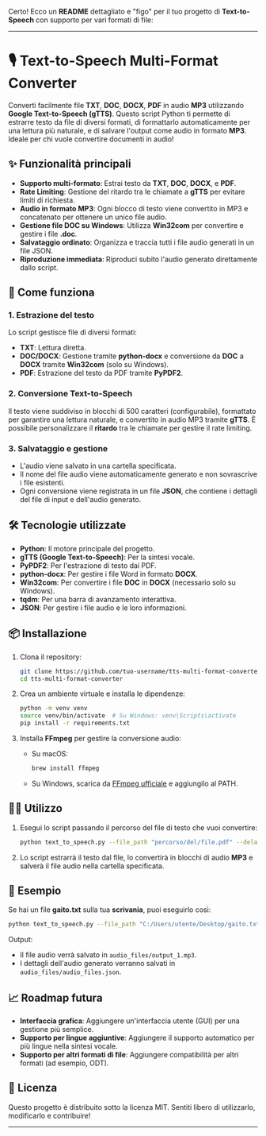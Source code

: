 Certo! Ecco un **README** dettagliato e "figo" per il tuo progetto di **Text-to-Speech** con supporto per vari formati di file:

---

# 🎙️ Text-to-Speech Multi-Format Converter

Converti facilmente file **TXT**, **DOC**, **DOCX**, **PDF** in audio **MP3** utilizzando **Google Text-to-Speech (gTTS)**. Questo script Python ti permette di estrarre testo da file di diversi formati, di formattarlo automaticamente per una lettura più naturale, e di salvare l'output come audio in formato **MP3**. Ideale per chi vuole convertire documenti in audio!

## ✨ Funzionalità principali
- **Supporto multi-formato**: Estrai testo da **TXT**, **DOC**, **DOCX**, e **PDF**.
- **Rate Limiting**: Gestione del ritardo tra le chiamate a **gTTS** per evitare limiti di richiesta.
- **Audio in formato MP3**: Ogni blocco di testo viene convertito in MP3 e concatenato per ottenere un unico file audio.
- **Gestione file DOC su Windows**: Utilizza **Win32com** per convertire e gestire i file **.doc**.
- **Salvataggio ordinato**: Organizza e traccia tutti i file audio generati in un file JSON.
- **Riproduzione immediata**: Riproduci subito l'audio generato direttamente dallo script.

## 🚀 Come funziona

### 1. Estrazione del testo
Lo script gestisce file di diversi formati:
- **TXT**: Lettura diretta.
- **DOC/DOCX**: Gestione tramite **python-docx** e conversione da **DOC** a **DOCX** tramite **Win32com** (solo su Windows).
- **PDF**: Estrazione del testo da PDF tramite **PyPDF2**.

### 2. Conversione Text-to-Speech
Il testo viene suddiviso in blocchi di 500 caratteri (configurabile), formattato per garantire una lettura naturale, e convertito in audio MP3 tramite **gTTS**. È possibile personalizzare il **ritardo** tra le chiamate per gestire il rate limiting.

### 3. Salvataggio e gestione
- L'audio viene salvato in una cartella specificata.
- Il nome del file audio viene automaticamente generato e non sovrascrive i file esistenti.
- Ogni conversione viene registrata in un file **JSON**, che contiene i dettagli del file di input e dell'audio generato.

## 🛠️ Tecnologie utilizzate
- **Python**: Il motore principale del progetto.
- **gTTS (Google Text-to-Speech)**: Per la sintesi vocale.
- **PyPDF2**: Per l'estrazione di testo dai PDF.
- **python-docx**: Per gestire i file Word in formato **DOCX**.
- **Win32com**: Per convertire i file **DOC** in **DOCX** (necessario solo su Windows).
- **tqdm**: Per una barra di avanzamento interattiva.
- **JSON**: Per gestire i file audio e le loro informazioni.

## 📦 Installazione

1. Clona il repository:
    ```bash
    git clone https://github.com/tuo-username/tts-multi-format-converter.git
    cd tts-multi-format-converter
    ```

2. Crea un ambiente virtuale e installa le dipendenze:
    ```bash
    python -m venv venv
    source venv/bin/activate  # Su Windows: venv\Scripts\activate
    pip install -r requirements.txt
    ```

3. Installa **FFmpeg** per gestire la conversione audio:
    - Su macOS:
      ```bash
      brew install ffmpeg
      ```
    - Su Windows, scarica da [FFmpeg ufficiale](https://ffmpeg.org/download.html) e aggiungilo al PATH.

## 🏃‍♂️ Utilizzo

1. Esegui lo script passando il percorso del file di testo che vuoi convertire:
    ```bash
    python text_to_speech.py --file_path "percorso/del/file.pdf" --delay 2
    ```

2. Lo script estrarrà il testo dal file, lo convertirà in blocchi di audio **MP3** e salverà il file audio nella cartella specificata.

## 🎯 Esempio

Se hai un file **gaito.txt** sulla tua **scrivania**, puoi eseguirlo così:

```bash
python text_to_speech.py --file_path "C:/Users/utente/Desktop/gaito.txt" --delay 2
```

Output:
- Il file audio verrà salvato in `audio_files/output_1.mp3`.
- I dettagli dell'audio generato verranno salvati in `audio_files/audio_files.json`.

## 📈 Roadmap futura
- **Interfaccia grafica**: Aggiungere un'interfaccia utente (GUI) per una gestione più semplice.
- **Supporto per lingue aggiuntive**: Aggiungere il supporto automatico per più lingue nella sintesi vocale.
- **Supporto per altri formati di file**: Aggiungere compatibilità per altri formati (ad esempio, ODT).

## 📄 Licenza
Questo progetto è distribuito sotto la licenza MIT. Sentiti libero di utilizzarlo, modificarlo e contribuire!

---
